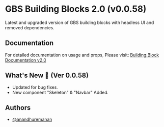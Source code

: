 # GBS Building Blocks 2.0 (v0.0.58)

Latest and upgraded version of GBS building blocks with headless UI and removed dependencies.

## Documentation

For detailed documentation on usage and props, Please visit: [Building Block Documentation v2.0](https://blackmax-designs.gitbook.io/building-block-v2.0)

## What's New 🎉 (Ver 0.0.58)

- Updated for bug fixes.
- New component "Skeleton" & "Navbar" Added.


## Authors

- [@anandhuremanan](https://www.github.com/anandhuremanan)
